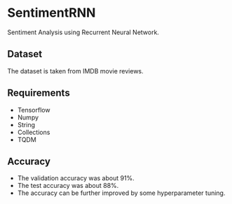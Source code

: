 # SentimentRNN
Sentiment Analysis using Recurrent Neural Network.

## Dataset
The dataset is taken from IMDB movie reviews.

## Requirements
* Tensorflow
* Numpy
* String
* Collections
* TQDM

## Accuracy
* The validation accuracy was about 91%.
* The test accuracy was about 88%.
* The accuracy can be further improved by some hyperparameter tuning.
